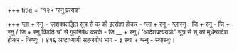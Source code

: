 +++
title = "१२५ ग्स्नु प्रत्यय"

+++
ग्ला + स्नु - ‘लशक्वतद्धित सूत्र से क् की इत्संज्ञा होकर - ग्ला + स्नु - ग्लास्नु।
जि + स्नु - जि + स्नु / जि + स्नु क्डिति च' से गुणनिषेध करके - जि __ + स्नु / ‘आदेशप्रत्यययोः' सूत्र से स् को मूर्धन्यादेश होकर - जिष्णुः ।
४१६
अष्टाध्यायी सहजबोध भाग - ३
स्था + ग्स्नु - स्थास्नुः।